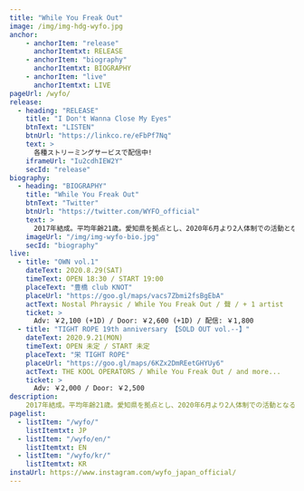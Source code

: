 ```yaml
---
title: "While You Freak Out"
image: /img/img-hdg-wyfo.jpg
anchor:
    - anchorItem: "release"
      anchorItemtxt: RELEASE
    - anchorItem: "biography"
      anchorItemtxt: BIOGRAPHY
    - anchorItem: "live"
      anchorItemtxt: LIVE
pageUrl: /wyfo/
release:
  - heading: "RELEASE"
    title: "I Don't Wanna Close My Eyes"
    btnText: "LISTEN"
    btnUrl: "https://linkco.re/eFbPf7Nq"
    text: >
      各種ストリーミングサービスで配信中!
    iframeUrl: "Iu2cdhIEW2Y"
    secId: "release"
biography:
  - heading: "BIOGRAPHY"
    title: "While You Freak Out"
    btnText: "Twitter"
    btnUrl: "https://twitter.com/WYFO_official"
    text: >
      2017年結成。平均年齢21歳。愛知県を拠点とし、2020年6月より2人体制での活動となる。Hard Rock、UK Rock、Hip Hopなどの様々な音楽に影響を受け、ジャンルを超えた楽曲で音楽シーンを盛り上げる。
    imageUrl: "/img/img-wyfo-bio.jpg"
    secId: "biography"
live:
  - title: "OWN vol.1"
    dateText: 2020.8.29(SAT)
    timeText: OPEN 18:30 / START 19:00
    placeText: "豊橋 club KNOT"
    placeUrl: "https://goo.gl/maps/vacs7Zbmi2fsBgEbA"
    actText: Nostal Phraysic / While You Freak Out / 聲 / + 1 artist
    ticket: >
      Adv: ￥2,100 (+1D) / Door: ￥2,600 (+1D) / 配信: ￥1,800
  - title: "TIGHT ROPE 19th anniversary 【SOLD OUT vol.--】"
    dateText: 2020.9.21(MON)
    timeText: OPEN 未定 / START 未定
    placeText: "栄 TIGHT ROPE"
    placeUrl: "https://goo.gl/maps/6KZx2DmREetGHYUy6"
    actText: THE KOOL OPERATORS / While You Freak Out / and more...
    ticket: >
      Adv: ￥2,000 / Door: ￥2,500
description:
    2017年結成。平均年齢21歳。愛知県を拠点とし、2020年6月より2人体制での活動となる。Hard Rock、UK Rock、Hip Hopなどの様々な音楽に影響を受け、ジャンルを超えた楽曲で音楽シーンを盛り上げる。
pagelist:
  - listItem: "/wyfo/"
    listItemtxt: JP
  - listItem: "/wyfo/en/"
    listItemtxt: EN
  - listItem: "/wyfo/kr/"
    listItemtxt: KR
instaUrl: https://www.instagram.com/wyfo_japan_official/
---
```





